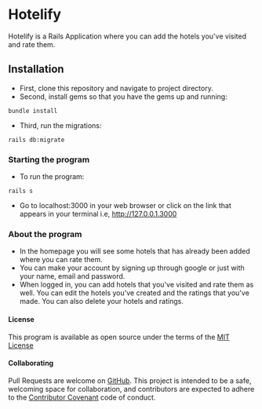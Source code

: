 # Hotelify
Hotelify is a Rails Application where you can add the hotels you've visited and rate them.

## Installation
* First, clone this repository and navigate to project directory.
* Second, install gems so that you have the gems up and running:
```
bundle install
```
* Third, run the migrations:
```
rails db:migrate 
```

### Starting the program
* To run the program:
```
rails s
```
* Go to localhost:3000 in your web browser or click on the link that appears in your terminal i.e, http://127.0.0.1.3000

### About the program
* In the homepage you will see some hotels that has already been added where you can rate them.
* You can make your account by signing up through google or just with your name, email and password.
* When logged in, you can add hotels that you've visited and rate them as well. You can edit the hotels you've created and the ratings that you've made.
You can also delete your hotels and ratings.

#### License
This program is available as open source under the terms of the [MIT License](https://opensource.org/licenses/MIT)

#### Collaborating

Pull Requests are welcome on [GitHub](https://github.com/rebeccahickson/cowboy-up). This project is intended to be a safe, welcoming space for collaboration, and contributors are expected to adhere to the [Contributor Covenant](https://github.com/cjbrock/worlds-best-restaurants-cli-gem/blob/master/contributor-covenant.org) code of conduct.
